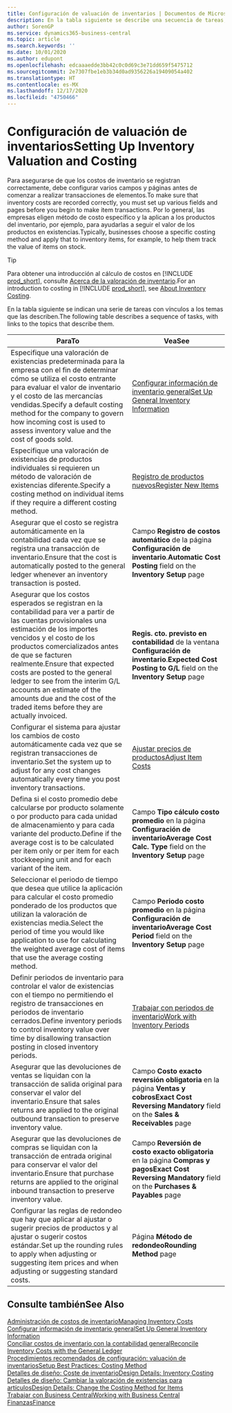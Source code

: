 ```yaml
---
title: Configuración de valuación de inventarios | Documentos de Microsoft
description: En la tabla siguiente se describe una secuencia de tareas, con vínculos a temas que las describen.
author: SorenGP
ms.service: dynamics365-business-central
ms.topic: article
ms.search.keywords: ''
ms.date: 10/01/2020
ms.author: edupont
ms.openlocfilehash: edcaaaedde3bb42c0c0d69c3e71dd659f5475712
ms.sourcegitcommit: 2e7307fbe1eb3b34d0ad9356226a19409054a402
ms.translationtype: HT
ms.contentlocale: es-MX
ms.lasthandoff: 12/17/2020
ms.locfileid: "4750466"
---
```

# <a name="setting-up-inventory-valuation-and-costing"></a><span data-ttu-id="aa4ce-103">Configuración de valuación de inventarios</span><span class="sxs-lookup"><span data-stu-id="aa4ce-103">Setting Up Inventory Valuation and Costing</span></span>

<span data-ttu-id="aa4ce-104">Para asegurarse de que los costos de inventario se registran correctamente, debe configurar varios campos y páginas antes de comenzar a realizar transacciones de elementos.</span><span class="sxs-lookup"><span data-stu-id="aa4ce-104">To make sure that inventory costs are recorded correctly, you must set up various fields and pages before you begin to make item transactions.</span></span> <span data-ttu-id="aa4ce-105">Por lo general, las empresas eligen método de costo específico y la aplican a los productos del inventario, por ejemplo, para ayudarlas a seguir el valor de los productos en existencias.</span><span class="sxs-lookup"><span data-stu-id="aa4ce-105">Typically, businesses choose a specific costing method and apply that to inventory items, for example, to help them track the value of items on stock.</span></span>  

> [!TIP]
> <span data-ttu-id="aa4ce-106">Para obtener una introducción al cálculo de costos en [!INCLUDE [prod_short](includes/prod_short.md)], consulte [Acerca de la valoración de inventario](finance-learn-about-costing.md).</span><span class="sxs-lookup"><span data-stu-id="aa4ce-106">For an introduction to costing in [!INCLUDE [prod_short](includes/prod_short.md)], see [About Inventory Costing](finance-learn-about-costing.md).</span></span>

<span data-ttu-id="aa4ce-107">En la tabla siguiente se indican una serie de tareas con vínculos a los temas que las describen.</span><span class="sxs-lookup"><span data-stu-id="aa4ce-107">The following table describes a sequence of tasks, with links to the topics that describe them.</span></span>

|<span data-ttu-id="aa4ce-108">**Para**</span><span class="sxs-lookup"><span data-stu-id="aa4ce-108">**To**</span></span>|<span data-ttu-id="aa4ce-109">**Vea**</span><span class="sxs-lookup"><span data-stu-id="aa4ce-109">**See**</span></span>|  
|------------|-------------|
|<span data-ttu-id="aa4ce-110">Especifique una valoración de existencias predeterminada para la empresa con el fin de determinar cómo se utiliza el costo entrante para evaluar el valor de inventario y el costo de las mercancías vendidas.</span><span class="sxs-lookup"><span data-stu-id="aa4ce-110">Specify a default costing method for the company to govern how incoming cost is used to assess inventory value and the cost of goods sold.</span></span>|[<span data-ttu-id="aa4ce-111">Configurar información de inventario general</span><span class="sxs-lookup"><span data-stu-id="aa4ce-111">Set Up General Inventory Information</span></span>](inventory-how-setup-general.md)|  
|<span data-ttu-id="aa4ce-112">Especifique una valoración de existencias de productos individuales si requieren un método de valoración de existencias diferente.</span><span class="sxs-lookup"><span data-stu-id="aa4ce-112">Specify a costing method on individual items if they require a different costing method.</span></span>|[<span data-ttu-id="aa4ce-113">Registro de productos nuevos</span><span class="sxs-lookup"><span data-stu-id="aa4ce-113">Register New Items</span></span>](inventory-how-register-new-items.md)|  
|<span data-ttu-id="aa4ce-114">Asegurar que el costo se registra automáticamente en la contabilidad cada vez que se registra una transacción de inventario.</span><span class="sxs-lookup"><span data-stu-id="aa4ce-114">Ensure that the cost is automatically posted to the general ledger whenever an inventory transaction is posted.</span></span>|<span data-ttu-id="aa4ce-115">Campo **Registro de costos automático** de la página **Configuración de inventario**.</span><span class="sxs-lookup"><span data-stu-id="aa4ce-115">**Automatic Cost Posting** field on the **Inventory Setup** page</span></span>|  
|<span data-ttu-id="aa4ce-116">Asegurar que los costos esperados se registran en la contabilidad para ver a partir de las cuentas provisionales una estimación de los importes vencidos y el costo de los productos comercializados antes de que se facturen realmente.</span><span class="sxs-lookup"><span data-stu-id="aa4ce-116">Ensure that expected costs are posted to the general ledger to see from the interim G/L accounts an estimate of the amounts due and the cost of the traded items before they are actually invoiced.</span></span>|<span data-ttu-id="aa4ce-117">**Regis. cto. previsto en contabilidad** de la ventana **Configuración de inventario**.</span><span class="sxs-lookup"><span data-stu-id="aa4ce-117">**Expected Cost Posting to G/L** field on the **Inventory Setup** page</span></span>|  
|<span data-ttu-id="aa4ce-118">Configurar el sistema para ajustar los cambios de costo automáticamente cada vez que se registran transacciones de inventario.</span><span class="sxs-lookup"><span data-stu-id="aa4ce-118">Set the system up to adjust for any cost changes automatically every time you post inventory transactions.</span></span>|[<span data-ttu-id="aa4ce-119">Ajustar precios de productos</span><span class="sxs-lookup"><span data-stu-id="aa4ce-119">Adjust Item Costs</span></span>](inventory-how-adjust-item-costs.md)|  
|<span data-ttu-id="aa4ce-120">Defina si el costo promedio debe calcularse por producto solamente o por producto para cada unidad de almacenamiento y para cada variante del producto.</span><span class="sxs-lookup"><span data-stu-id="aa4ce-120">Define if the average cost is to be calculated per item only or per item for each stockkeeping unit and for each variant of the item.</span></span>|<span data-ttu-id="aa4ce-121">Campo **Tipo cálculo costo promedio** en la página **Configuración de inventario**</span><span class="sxs-lookup"><span data-stu-id="aa4ce-121">**Average Cost Calc. Type** field on the **Inventory Setup** page</span></span>|  
|<span data-ttu-id="aa4ce-122">Seleccionar el periodo de tiempo que desea que utilice la aplicación para calcular el costo promedio ponderado de los productos que utilizan la valoración de existencias media.</span><span class="sxs-lookup"><span data-stu-id="aa4ce-122">Select the period of time you would like application to use for calculating the weighted average cost of items that use the average costing method.</span></span>|<span data-ttu-id="aa4ce-123">Campo **Periodo costo promedio** en la página **Configuración de inventario**</span><span class="sxs-lookup"><span data-stu-id="aa4ce-123">**Average Cost Period** field on the **Inventory Setup** page</span></span>|  
|<span data-ttu-id="aa4ce-124">Definir periodos de inventario para controlar el valor de existencias con el tiempo no permitiendo el registro de transacciones en periodos de inventario cerrados.</span><span class="sxs-lookup"><span data-stu-id="aa4ce-124">Define inventory periods to control inventory value over time by disallowing transaction posting in closed inventory periods.</span></span>|[<span data-ttu-id="aa4ce-125">Trabajar con periodos de inventario</span><span class="sxs-lookup"><span data-stu-id="aa4ce-125">Work with Inventory Periods</span></span>](finance-how-to-work-with-inventory-periods.md)|  
|<span data-ttu-id="aa4ce-126">Asegurar que las devoluciones de ventas se liquidan con la transacción de salida original para conservar el valor del inventario.</span><span class="sxs-lookup"><span data-stu-id="aa4ce-126">Ensure that sales returns are applied to the original outbound transaction to preserve inventory value.</span></span>|<span data-ttu-id="aa4ce-127">Campo **Costo exacto reversión obligatoria** en la página **Ventas y cobros**</span><span class="sxs-lookup"><span data-stu-id="aa4ce-127">**Exact Cost Reversing Mandatory** field on the **Sales & Receivables** page</span></span>|  
|<span data-ttu-id="aa4ce-128">Asegurar que las devoluciones de compras se liquidan con la transacción de entrada original para conservar el valor del inventario.</span><span class="sxs-lookup"><span data-stu-id="aa4ce-128">Ensure that purchase returns are applied to the original inbound transaction to preserve inventory value.</span></span>|<span data-ttu-id="aa4ce-129">Campo **Reversión de costo exacto obligatoria** en la página **Compras y pagos**</span><span class="sxs-lookup"><span data-stu-id="aa4ce-129">**Exact Cost Reversing Mandatory** field on the **Purchases & Payables** page</span></span>|
|<span data-ttu-id="aa4ce-130">Configurar las reglas de redondeo que hay que aplicar al ajustar o sugerir precios de productos y al ajustar o sugerir costos estándar.</span><span class="sxs-lookup"><span data-stu-id="aa4ce-130">Set up the rounding rules to apply when adjusting or suggesting item prices and when adjusting or suggesting standard costs.</span></span>|<span data-ttu-id="aa4ce-131">Página **Método de redondeo**</span><span class="sxs-lookup"><span data-stu-id="aa4ce-131">**Rounding Method** page</span></span>|  

## <a name="see-also"></a><span data-ttu-id="aa4ce-132">Consulte también</span><span class="sxs-lookup"><span data-stu-id="aa4ce-132">See Also</span></span>

[<span data-ttu-id="aa4ce-133">Administración de costos de inventario</span><span class="sxs-lookup"><span data-stu-id="aa4ce-133">Managing Inventory Costs</span></span>](finance-manage-inventory-costs.md)  
[<span data-ttu-id="aa4ce-134">Configurar información de inventario general</span><span class="sxs-lookup"><span data-stu-id="aa4ce-134">Set Up General Inventory Information</span></span>](inventory-how-setup-general.md)  
[<span data-ttu-id="aa4ce-135">Conciliar costos de inventario con la contabilidad general</span><span class="sxs-lookup"><span data-stu-id="aa4ce-135">Reconcile Inventory Costs with the General Ledger</span></span>](finance-how-to-post-inventory-costs-to-the-general-ledger.md)  
[<span data-ttu-id="aa4ce-136">Procedimientos recomendados de configuración: valuación de inventarios</span><span class="sxs-lookup"><span data-stu-id="aa4ce-136">Setup Best Practices: Costing Method</span></span>](setup-best-practices-costing-method.md)  
[<span data-ttu-id="aa4ce-137">Detalles de diseño: Coste de inventario</span><span class="sxs-lookup"><span data-stu-id="aa4ce-137">Design Details: Inventory Costing</span></span>](design-details-inventory-costing.md)  
[<span data-ttu-id="aa4ce-138">Detalles de diseño: Cambiar la valoración de existencias para artículos</span><span class="sxs-lookup"><span data-stu-id="aa4ce-138">Design Details: Change the Costing Method for Items</span></span>](design-details-changing-costing-methods.md)  
[<span data-ttu-id="aa4ce-139">Trabajar con Business Central</span><span class="sxs-lookup"><span data-stu-id="aa4ce-139">Working with Business Central</span></span>](ui-work-product.md)  
[<span data-ttu-id="aa4ce-140">Finanzas</span><span class="sxs-lookup"><span data-stu-id="aa4ce-140">Finance</span></span>](finance.md)  
